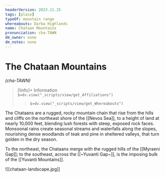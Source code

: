 ```yaml
---
headerVersion: 2023.11.25
tags: [place]
typeOf: mountain range
whereabouts: Darba Highlands
name: Chataan Mountains
pronunciation: cha-TAWN
dm_owner: none
dm_notes: none
---
```

# The Chataan Mountains
*(cha-TAWN)*
>[!info]+ Information  
> `$=dv.view("_scripts/view/get_Affiliations")`  
>> `$=dv.view("_scripts/view/get_Whereabouts")`

The Chataans are a rugged, rocky mountain chain that rise from the hills and cliffs on the northeast shore of the [[Nevos Sea]], to a height of land at nearly 10,000 feet, blending lush forests with steep, exposed rock faces. Monsoonal rains create seasonal streams and waterfalls along the slopes, nourishing dense woodlands of teak and pine in sheltered valleys, that turn golden in the dry season. 

To the northeast, the Chataans merge with the rugged hills of the [[Myraeni Gap]]; to the southeast, across the [[~Yuvanti Gap~]], is the imposing bulk of the [[Yuvanti Mountains]].

![[chataan-landscape.jpg]]